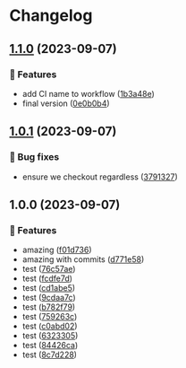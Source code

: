 # Changelog

## [1.1.0](https://github.com/davidwinter/push-test/compare/v1.0.1...v1.1.0) (2023-09-07)


### 🚀 Features

* add CI name to workflow ([1b3a48e](https://github.com/davidwinter/push-test/commit/1b3a48e98d4cb8e3cdc4b81a1b430f08dc368a03))
* final version ([0e0b0b4](https://github.com/davidwinter/push-test/commit/0e0b0b44a5173f5c4087f10a031fdef4ed59d2cd))

## [1.0.1](https://github.com/davidwinter/push-test/compare/v1.0.0...v1.0.1) (2023-09-07)


### 🐛 Bug fixes

* ensure we checkout regardless ([3791327](https://github.com/davidwinter/push-test/commit/3791327d5e74465e8678016fbde30076398eef45))

## 1.0.0 (2023-09-07)


### 🚀 Features

* amazing ([f01d736](https://github.com/davidwinter/push-test/commit/f01d7369e4a7af0c77905184f59cfbde1e1493d7))
* amazing with commits ([d771e58](https://github.com/davidwinter/push-test/commit/d771e58967b19fa701cefd9801321e4185a5201c))
* test ([76c57ae](https://github.com/davidwinter/push-test/commit/76c57aefcdbd2176ab316339db74a95fb1d8ebd1))
* test ([fcdfe7d](https://github.com/davidwinter/push-test/commit/fcdfe7db7917d0910cd84857fc20cfbe90f8bf05))
* test ([cd1abe5](https://github.com/davidwinter/push-test/commit/cd1abe504f489e98ae02460ff303b4c698a65a96))
* test ([9cdaa7c](https://github.com/davidwinter/push-test/commit/9cdaa7c49f0be054f77cd61ce02d18799aff78aa))
* test ([b782f79](https://github.com/davidwinter/push-test/commit/b782f79e637e9ffe0e7a98d348db3cc35f4edb5c))
* test ([759263c](https://github.com/davidwinter/push-test/commit/759263c54e495a51d1eb4d865ffd2c797d99a3e2))
* test ([c0abd02](https://github.com/davidwinter/push-test/commit/c0abd0221983cf702664497fa67bdaff3e67ed2e))
* test ([6323305](https://github.com/davidwinter/push-test/commit/632330549ca5a17ee4e4460d080ce9ff17b366b3))
* test ([84426ca](https://github.com/davidwinter/push-test/commit/84426caf1546e9bb830cbc10cee79a1c6cfca8f1))
* test ([8c7d228](https://github.com/davidwinter/push-test/commit/8c7d22818f96f3a607de26e216361bcc7eacea97))
